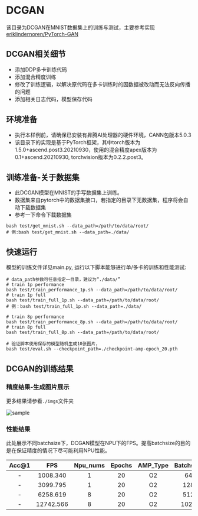 # DCGAN

该目录为DCGAN在MNIST数据集上的训练与测试，主要参考实现[eriklindernoren/PyTorch-GAN](https://github.com/eriklindernoren/PyTorch-GAN)

##  DCGAN相关细节

* 添加DDP多卡训练代码
* 添加混合精度训练
* 修改了训练逻辑，以解决原代码在多卡训练时的因数据被改动而无法反向传播的问题
* 添加相关日志代码，模型保存代码

## 环境准备

* 执行本样例前，请确保已安装有昇腾AI处理器的硬件环境，CANN包版本5.0.3
* 该目录下的实现是基于PyTorch框架，其中torch版本为1.5.0+ascend.post3.20210930，使用的混合精度apex版本为0.1+ascend.20210930,
torchvision版本为0.2.2.post3。

## 训练准备-关于数据集

* 此DCGAN模型在MNIST的手写数据集上训练。
* 数据集来自pytorch中的数据集接口，若指定的目录下无数据集，程序将会自动下载数据集
* 参考一下命令下载数据集
```shell
bash test/get_mnist.sh --data_path=/path/to/data/root/
# 例:bash test/get_mnist.sh --data_path=./data/
```

## 快速运行

模型的训练文件详见main.py, 运行以下脚本能够进行单/多卡的训练和性能测试:

```shell
# data_path参数可任意指定一目录，建议为“./data/”
# train 1p performance
bash test/train_performance_1p.sh --data_path=/path/to/data/root/
# train 1p full
bash test/train_full_1p.sh --data_path=/path/to/data/root/
# 例：bash test/train_full_1p.sh --data_path=./data/

# train 8p performance
bash test/train_performance_8p.sh --data_path=/path/to/data/root/
# train 8p full
bash test/train_full_8p.sh --data_path=/path/to/data/root/

# 验证脚本使用保存的模型随机生成10张图片，
bash test/eval.sh --checkpoint_path=./checkpoint-amp-epoch_20.pth
```

## DCGAN的训练结果
### 精度结果-生成图片展示
更多结果请参看`./imgs`文件夹

![sample](./imgs/008.jpg)

### 性能结果
此处展示不同batchsize下，DCGAN模型在NPU下的FPS。提高batchsize的目的是在保证精度的情况下尽可能利用NPU性能。

| Acc@1    | FPS       | Npu_nums | Epochs   | AMP_Type |Batchsize|
| :------: | :------:  | :------: | :------: | :------: |:------:|
| -        | 1008.340      | 1        | 20      | O2    |64|
| -        | 3099.795      | 1        | 20      | O2    |128|
| -     | 6258.619     | 8        | 20      | O2      |512|
| -     | 12742.566     | 8        | 20      | O2      |1024|

